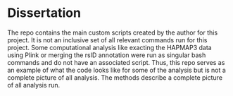 # Dissertation
The repo contains the main custom scripts created by the author for this project. It is not an inclusive set of all relevant commands run for this project. Some computational analysis like exacting the HAPMAP3 data using Plink or merging the rsID annotation were run as singular bash commands and do not have an associated script. Thus, this repo serves as an example of what the code looks like for some of the analysis but is not a complete picture of all analysis. The methods describe a complete picture of all analysis run.